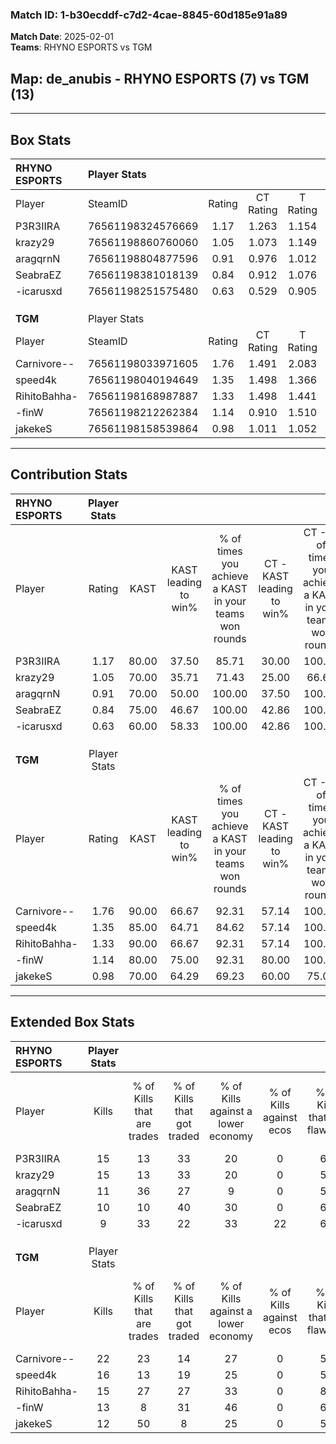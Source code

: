 ### Match ID: 1-b30ecddf-c7d2-4cae-8845-60d185e91a89  
**Match Date**: 2025-02-01  
**Teams**: RHYNO ESPORTS vs TGM  

## **Map**: de_anubis - RHYNO ESPORTS (7) vs TGM (13)  
---  

## Box Stats  

| **RHYNO ESPORTS** | Player Stats      |        |           |          |       |       |       |         |        |      |     |
| :- | :- | :-: | :-: | :-: | :-: | :-: | :-: | :-: | :-: | :-: | :-: |
| Player            | SteamID           | Rating | CT Rating | T Rating | KAST  |  ADR  | Kills | Assists | Deaths | K/D  | HS% |
| P3R3IIRA          | 76561198324576669 |  1.17  |   1.263   |  1.154   | 80.00 | 82.4  |  15   |    7    |   16   | 0.94 | 40  |
| krazy29           | 76561198860760060 |  1.05  |   1.073   |  1.149   | 70.00 | 73.3  |  15   |    4    |   16   | 0.94 | 46  |
| aragqrnN          | 76561198804877596 |  0.91  |   0.976   |  1.012   | 70.00 | 74.5  |  11   |   10    |   16   | 0.69 | 45  |
| SeabraEZ          | 76561198381018139 |  0.84  |   0.912   |  1.076   | 75.00 | 58.8  |  10   |    3    |   15   | 0.67 | 40  |
| -icarusxd         | 76561198251575480 |  0.63  |   0.529   |  0.905   | 60.00 | 39.7  |   9   |    2    |   15   | 0.60 | 22  |
|                   |                   |        |           |          |       |       |       |         |        |      |     |
|                   |                   |        |           |          |       |       |       |         |        |      |     |
|                   |                   |        |           |          |       |       |       |         |        |      |     |
| **TGM**           | Player Stats      |        |           |          |       |       |       |         |        |      |     |
| Player            | SteamID           | Rating | CT Rating | T Rating | KAST  |  ADR  | Kills | Assists | Deaths | K/D  | HS% |
| Carnivore--       | 76561198033971605 |  1.76  |   1.491   |  2.083   | 90.00 | 110.0 |  22   |    2    |   10   | 2.20 | 68  |
| speed4k           | 76561198040194649 |  1.35  |   1.498   |  1.366   | 85.00 | 86.7  |  16   |    4    |   12   | 1.33 | 37  |
| RihitoBahha-      | 76561198168987887 |  1.33  |   1.498   |  1.441   | 90.00 | 75.6  |  15   |    3    |   11   | 1.36 | 46  |
| -finW             | 76561198212262384 |  1.14  |   0.910   |  1.510   | 80.00 | 82.0  |  13   |    8    |   14   | 0.93 | 53  |
| jakekeS           | 76561198158539864 |  0.98  |   1.011   |  1.052   | 70.00 | 63.4  |  12   |    7    |   13   | 0.92 | 25  |
---  

## Contribution Stats  

| **RHYNO ESPORTS** | Player Stats |       |                      |                                                        |                           |                                                             |                          |                                                            |
| :- | :-: | :-: | :-: | :-: | :-: | :-: | :-: | :-: |
| Player            |    Rating    | KAST  | KAST leading to win% | % of times you achieve a KAST in your teams won rounds | CT - KAST leading to win% | CT - % of times you achieve a KAST in your teams won rounds | T - KAST leading to win% | T - % of times you achieve a KAST in your teams won rounds |
| P3R3IIRA          |     1.17     | 80.00 |        37.50         |                         85.71                          |           30.00           |                           100.00                            |          50.00           |                           75.00                            |
| krazy29           |     1.05     | 70.00 |        35.71         |                         71.43                          |           25.00           |                            66.67                            |          50.00           |                           75.00                            |
| aragqrnN          |     0.91     | 70.00 |        50.00         |                         100.00                         |           37.50           |                           100.00                            |          66.67           |                           100.00                           |
| SeabraEZ          |     0.84     | 75.00 |        46.67         |                         100.00                         |           42.86           |                           100.00                            |          50.00           |                           100.00                           |
| -icarusxd         |     0.63     | 60.00 |        58.33         |                         100.00                         |           42.86           |                           100.00                            |          80.00           |                           100.00                           |
|                   |              |       |                      |                                                        |                           |                                                             |                          |                                                            |
|                   |              |       |                      |                                                        |                           |                                                             |                          |                                                            |
|                   |              |       |                      |                                                        |                           |                                                             |                          |                                                            |
| **TGM**           | Player Stats |       |                      |                                                        |                           |                                                             |                          |                                                            |
| Player            |    Rating    | KAST  | KAST leading to win% | % of times you achieve a KAST in your teams won rounds | CT - KAST leading to win% | CT - % of times you achieve a KAST in your teams won rounds | T - KAST leading to win% | T - % of times you achieve a KAST in your teams won rounds |
| Carnivore--       |     1.76     | 90.00 |        66.67         |                         92.31                          |           57.14           |                           100.00                            |          72.73           |                           88.89                            |
| speed4k           |     1.35     | 85.00 |        64.71         |                         84.62                          |           57.14           |                           100.00                            |          70.00           |                           77.78                            |
| RihitoBahha-      |     1.33     | 90.00 |        66.67         |                         92.31                          |           57.14           |                           100.00                            |          72.73           |                           88.89                            |
| -finW             |     1.14     | 80.00 |        75.00         |                         92.31                          |           80.00           |                           100.00                            |          72.73           |                           88.89                            |
| jakekeS           |     0.98     | 70.00 |        64.29         |                         69.23                          |           60.00           |                            75.00                            |          66.67           |                           66.67                            |
---  

## Extended Box Stats  

| **RHYNO ESPORTS** | Player Stats |                            |                            |                                    |                         |                              |                                 |        |                             |                                     |                          |                               |                            |
| :- | :-: | :-: | :-: | :-: | :-: | :-: | :-: | :-: | :-: | :-: | :-: | :-: | :-: |
| Player            |    Kills     | % of Kills that are trades | % of Kills that got traded | % of Kills against a lower economy | % of Kills against ecos | % of Kills that are flawless | % of Kills that are close duels | Deaths | % of Deaths that get traded | % of Deaths against a lower economy | % of Deaths against ecos | % of Deaths that are flawless | % of Deaths that are close |
| P3R3IIRA          |      15      |             13             |             33             |                 20                 |            0            |              60              |               13                |   16   |             13              |                 19                  |            6             |              56               |             13             |
| krazy29           |      15      |             13             |             33             |                 20                 |            0            |              53              |                0                |   16   |             19              |                 19                  |            6             |              94               |             0              |
| aragqrnN          |      11      |             36             |             27             |                 9                  |            0            |              55              |               18                |   16   |             19              |                 19                  |            6             |              63               |             13             |
| SeabraEZ          |      10      |             10             |             40             |                 30                 |            0            |              60              |                0                |   15   |             33              |                 20                  |            0             |              47               |             7              |
| -icarusxd         |      9       |             33             |             22             |                 33                 |           22            |              67              |               11                |   15   |             13              |                 20                  |            7             |              67               |             7              |
|                   |              |                            |                            |                                    |                         |                              |                                 |        |                             |                                     |                          |                               |                            |
|                   |              |                            |                            |                                    |                         |                              |                                 |        |                             |                                     |                          |                               |                            |
|                   |              |                            |                            |                                    |                         |                              |                                 |        |                             |                                     |                          |                               |                            |
| **TGM**           | Player Stats |                            |                            |                                    |                         |                              |                                 |        |                             |                                     |                          |                               |                            |
| Player            |    Kills     | % of Kills that are trades | % of Kills that got traded | % of Kills against a lower economy | % of Kills against ecos | % of Kills that are flawless | % of Kills that are close duels | Deaths | % of Deaths that get traded | % of Deaths against a lower economy | % of Deaths against ecos | % of Deaths that are flawless | % of Deaths that are close |
| Carnivore--       |      22      |             23             |             14             |                 27                 |            0            |              59              |                9                |   10   |             30              |                 30                  |            0             |              60               |             10             |
| speed4k           |      16      |             13             |             19             |                 25                 |            0            |              56              |               13                |   12   |             17              |                 33                  |            0             |              67               |             17             |
| RihitoBahha-      |      15      |             27             |             27             |                 33                 |            0            |              80              |                7                |   11   |             55              |                 45                  |            9             |              91               |             0              |
| -finW             |      13      |             8              |             31             |                 46                 |            0            |              69              |                0                |   14   |             36              |                 36                  |            0             |              21               |             7              |
| jakekeS           |      12      |             50             |             8              |                 25                 |            0            |              58              |                8                |   13   |             23              |                 31                  |            8             |              77               |             8              |
